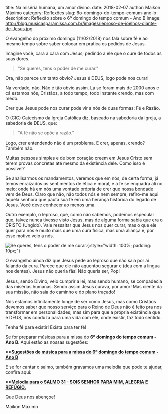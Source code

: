 title: Na miséria humana, um amor divino.
date: 2018-02-07
author: Maikon Máximo
category: Reflexões
slug: 6o-domingo-do-tempo-comum-ano-b
description: Reflexão sobre o 6º domingo do tempo comum - Ano B
image: http://blog.musicasparamissa.com.br/images/leproso-de-joelhos-diante-de-Jesus.jpg

O evangelho do próximo domingo (11/02/2018) nos fala sobre fé
e ao mesmo tempo sobre saber colocar em prática os pedidos de Jesus.
 
Imagine você, cara a cara com Jesus; pedindo a ele que o cure de todos as suas dores. 

>"Se queres, tens o poder de me curar."

Ora, não parece um tanto obvio? Jesus é DEUS, logo pode nos curar!

Na verdade, não. Não é tão obvio assim. 
Lá se foram mais de 2000 anos e cá estamos nós, Cristãos, a todo tempo, todo instante crendo, mas com medo.

Crer que Jesus pode nos curar pode vir a nós de duas formas:
Fé e Razão.

O (CIC) Catecismo da Igreja Católica diz, baseado na sabedoria da Igreja, a sabedoria de DEUS, que:

>"A fé não se opõe a razão."

Logo, crer entendendo não é um problema.
E crer, apenas, crendo?
Também não.

Muitas pessoas simples e de bom coração creem em Jesus Cristo sem terem provas concretas até mesmo da existência dele. 
Como isso é possível?

Se analisarmos os mandamentos, veremos que em nós, de certa forma,
já temos enraizados os sentimentos de ética e moral, e a fé se enquadra ali no meio;
onde há em nós uma vontade própria de crer que nossa bondade vem de Deus. 
Claro que não, não todos nós e nem sempre;
refiro-me aqui àquela senhora que pauta sua fé em uma herança histórica do legado de Jesus.
Você deve conhecer ao menos uma.

Outro exemplo, o leproso, que, como não sabemos, podemos especular que, talvez nunca tivesse visto Jesus,
mas de alguma forma sabia que era o CRISTO (Ungido). 
Vale ressaltar que Jesus nos quer curar, mas o que ele quer para nós é muito mais que uma cura física,
mas uma aliança e, por esse motivo veio a nós.

![Se queres, tens o poder de me curar.](http://blog.musicasparamissa.com.br/images/leproso-de-joelhos-diante-de-Jesus.jpg){:style="width: 100%; padding: 10px;"}

O evangelho ainda diz que Jesus pede ao leproso que não saia por aí falando da cura.
Parece que ele não aquentou segurar e (deu com a língua nos dentes).
Jesus não queria fãs!
Não queria ser, Pop!

Jesus, sendo Divino, veio cumprir a lei, mas sendo humano, se compadecia das misérias humanas.
Sendo assim Jesus curava, por amor!
Mas ciente da sua missão, não saia do caminho e do plano traçado! 

Nós estamos infinitamente longe de ser como Jesus,
mas como Cristãos devemos saber que nosso serviço para o Reino de Deus não é feito pra nos transformar em personalidades;
mas sim para que a própria existência que é DEUS, nos conduza para uma vida com ele, onde existir, faz todo sentido. 

Tenha fé para existir!
Exista para ter fé! 

Se for preparar músicas para a missa do **6º domingo do tempo comum - Ano B**.
Aqui estão as nossas sugestões:


[**>>Sugestões de música para a missa do 6º domingo do tempo comum - Ano B**](https://musicasparamissa.com.br/sugestoes-para/6o-domingo-do-tempo-comum-ano-b)

E se for cantar o salmo, também gravamos uma melodia que pode te ajudar, confira aqui:

[**>>Melodia para o SALMO 31 - SOIS SENHOR PARA MIM, ALEGRIA E REFÚGIO.**](https://musicasparamissa.com.br/musica/salmo-31-sois-senhor-para-mim-alegria-e-refugio/)

Que Deus nos abençoe!

Maikon Máximo
